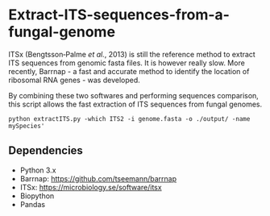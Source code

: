 # Extract-ITS-sequences-from-a-fungal-genome

ITSx (Bengtsson‐Palme *et al.*, 2013) is still the reference method to extract ITS sequences from genomic fasta files. It is however really slow.
More recently, Barrnap - a fast and accurate method to identify the location of ribosomal RNA genes - was developed.

By combining these two softwares and performing sequences comparison, this script allows the fast extraction of ITS sequences from fungal genomes.

```
python extractITS.py -which ITS2 -i genome.fasta -o ./output/ -name mySpecies'
```

## Dependencies

- Python 3.x
- Barrnap: https://github.com/tseemann/barrnap
- ITSx: https://microbiology.se/software/itsx
- Biopython
- Pandas
